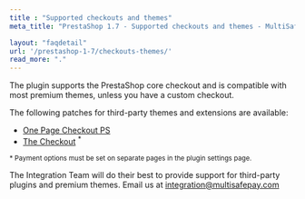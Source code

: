 ```yaml
---
title : "Supported checkouts and themes"
meta_title: "PrestaShop 1.7 - Supported checkouts and themes - MultiSafepay Docs"

layout: "faqdetail"
url: '/prestashop-1-7/checkouts-themes/'
read_more: "."
---
```


The plugin supports the PrestaShop core checkout and is compatible with most premium themes, unless you have a custom checkout.

The following patches for third-party themes and extensions are available:

- <a href="https://addons.prestashop.com/en/express-checkout-process/8503-one-page-checkout-ps-easy-fast-intuitive.html" target="_blank">One Page Checkout PS</a>
- <a href="https://addons.prestashop.com/en/express-checkout-process/42005-the-checkout.html" target="_blank">The Checkout</a> <sup>*</sup>

<small>* Payment options must be set on separate pages in the plugin settings page.</small>

The Integration Team will do their best to provide support for third-party plugins and premium themes. Email us at <integration@multisafepay.com>

